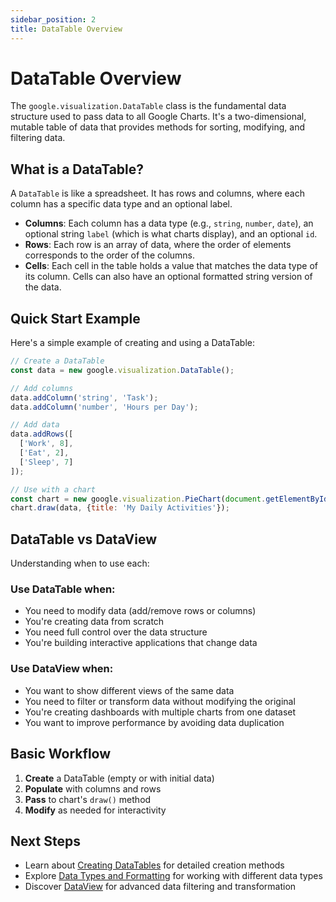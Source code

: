 ```yaml
---
sidebar_position: 2
title: DataTable Overview
---
```


# DataTable Overview

The `google.visualization.DataTable` class is the fundamental data structure used to pass data to all Google Charts. It's a two-dimensional, mutable table of data that provides methods for sorting, modifying, and filtering data.

## What is a DataTable?

A `DataTable` is like a spreadsheet. It has rows and columns, where each column has a specific data type and an optional label.

- **Columns**: Each column has a data type (e.g., `string`, `number`, `date`), an optional string `label` (which is what charts display), and an optional `id`.
- **Rows**: Each row is an array of data, where the order of elements corresponds to the order of the columns.
- **Cells**: Each cell in the table holds a value that matches the data type of its column. Cells can also have an optional formatted string version of the data.

## Quick Start Example

Here's a simple example of creating and using a DataTable:

```javascript
// Create a DataTable
const data = new google.visualization.DataTable();

// Add columns
data.addColumn('string', 'Task');
data.addColumn('number', 'Hours per Day');

// Add data
data.addRows([
  ['Work', 8],
  ['Eat', 2],
  ['Sleep', 7]
]);

// Use with a chart
const chart = new google.visualization.PieChart(document.getElementById('myChart'));
chart.draw(data, {title: 'My Daily Activities'});
```

## DataTable vs DataView

Understanding when to use each:

### Use DataTable when:
- You need to modify data (add/remove rows or columns)
- You're creating data from scratch
- You need full control over the data structure
- You're building interactive applications that change data

### Use DataView when:
- You want to show different views of the same data
- You need to filter or transform data without modifying the original
- You're creating dashboards with multiple charts from one dataset
- You want to improve performance by avoiding data duplication

## Basic Workflow

1. **Create** a DataTable (empty or with initial data)
2. **Populate** with columns and rows
3. **Pass** to chart's `draw()` method
4. **Modify** as needed for interactivity

## Next Steps

- Learn about [Creating DataTables](./datatable-creation.md) for detailed creation methods
- Explore [Data Types and Formatting](./datatable-data-types.md) for working with different data types
- Discover [DataView](./dataview.md) for advanced data filtering and transformation
